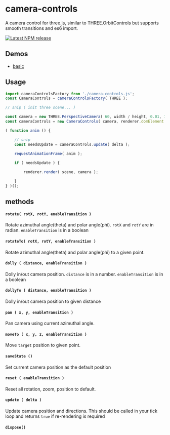 # camera-controls

A camera control for three.js, similar to THREE.OrbitControls but supports smooth transitions and es6 import.

[![Latest NPM release](https://img.shields.io/npm/v/camera-controls.svg)](https://www.npmjs.com/package/camera-controls)

## Demos

- [basic](https://yomotsu.github.io/camera-controls/examples/basic.html)

## Usage

```javascript
import cameraControlsFactory from './camera-controls.js';
const CameraControls = cameraControlsFactory( THREE );

// snip ( init three scene... )

const camera = new THREE.PerspectiveCamera( 60, width / height, 0.01, 100 );
const cameraControls = new CameraControls( camera, renderer.domElement );

( function anim () {

	// snip
	const needsUpdate = cameraControls.update( delta );
	
	requestAnimationFrame( anim );

	if ( needsUpdate ) {

		renderer.render( scene, camera );

	}
} )();
```

## methods

#### `rotate( rotX, rotY, enableTransition )`

Rotate azimuthal angle(theta) and polar angle(phi). `rotX` and `rotY` are in radian. `enableTransition` is in a boolean

#### `rotateTo( rotX, rotY, enableTransition )`

Rotate azimuthal angle(theta) and polar angle(phi) to a given point.

#### `dolly ( distance, enableTransition )`

Dolly in/out camera position. `distance` is in a number. `enableTransition` is in a boolean

#### `dollyTo ( distance, enableTransition )`

Dolly in/out camera position to given distance

#### `pan ( x, y, enableTransition )`

Pan camera using current azimuthal angle.

#### `moveTo ( x, y, z, enableTransition )`

Move `target` position to given point.

#### `saveState ()`

Set current camera position as the default position

#### `reset ( enableTransition )`

Reset all rotation, zoom, position to default.

#### `update ( delta )`

Update camera position and directions. This should be called in your tick loop and returns `true` if re-rendering is required

#### `dispose()`
